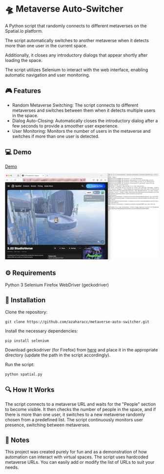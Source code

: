 # 🛸 Metaverse Auto-Switcher

A Python script that randomly connects to different metaverses on the Spatial.io platform. 

The script automatically switches to another metaverse when it detects more than one user in the current space. 

Additionally, it closes any introductory dialogs that appear shortly after loading the space.

The script utilizes Selenium to interact with the web interface, enabling automatic navigation and user monitoring. 

## 🎮 Features

- Random Metaverse Switching: The script connects to different metaverses and switches between them when it detects multiple users in the space.  
- Dialog Auto-Closing: Automatically closes the introductory dialog after a few seconds to provide a smoother user experience.  
- User Monitoring: Monitors the number of users in the metaverse and switches if more than one user is detected.  

## 💻 Demo

[Demo](https://youtu.be/YirResQc7ak)

![Alt text](screenshot.jpg)

## ⚙️ Requirements

Python 3
Selenium
Firefox WebDriver (geckodriver)

## 📝 Installation

Clone the repository:

`git clone https://github.com/azaharacc/metaverse-auto-switcher.git`

Install the necessary dependencies:

`pip install selenium`

Download geckodriver (for Firefox) from [here](https://github.com/mozilla/geckodriver/releases) and place it in the appropriate directory (update the path in the script accordingly).

Run the script:

`python spatial.py`


## 🔍 How It Works

The script connects to a metaverse URL and waits for the "People" section to become visible.
It then checks the number of people in the space, and if there is more than one user, it switches to a new metaverse randomly chosen from a predefined list.
The script continuously monitors user presence, switching between metaverses.

## 📝 Notes

This project was created purely for fun and as a demonstration of how automation can interact with virtual spaces.
The script uses hardcoded metaverse URLs. You can easily add or modify the list of URLs to suit your needs.

